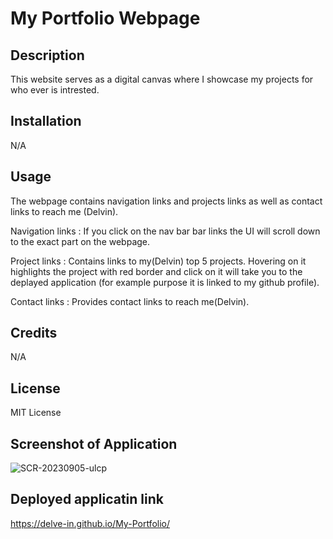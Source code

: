 # My Portfolio Webpage

## Description

This website serves as a digital canvas where I showcase my projects for who ever is intrested. 

## Installation

N/A

## Usage

The webpage contains navigation links and projects links as well as contact links to reach me (Delvin). 

Navigation links : If you click on the nav bar bar links the UI will scroll down to the exact part on the webpage.

Project links : Contains links to my(Delvin) top 5 projects. Hovering on it highlights the project with red border and click on it will take you to the deplayed application (for example purpose it is linked to my github profile).

Contact links : Provides contact links to reach me(Delvin).

## Credits

N/A

## License

MIT License

## Screenshot of Application

![SCR-20230905-ulcp](https://github.com/delve-in/My-Portfolio/assets/138422114/6a3cf3d1-6ee7-447c-a8fc-02b8f9b4cc60)

## Deployed applicatin link

https://delve-in.github.io/My-Portfolio/


